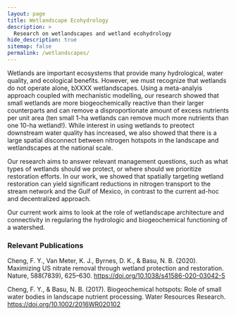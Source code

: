 ```yaml
---
layout: page
title: Wetlandscape Ecohydrology
description: >
  Research on wetlandscapes and wetland ecohydrology
hide_description: true
sitemap: false
permalink: /wetlandscapes/
---
```


Wetlands are important ecosystems that provide many hydrological, water quality, and ecological benefits. However, we must recognize that wetlands do not operate alone, bXXXX wetlandscapes. Using a meta-analyis approach coupled with mechanistic modelling, our research showed that small wetlands are more biogeochemically reactive than their larger counterparts and can remove a disproportionate amount of excess nutrients per unit area (ten small 1-ha wetlands can remove much more nutrients than one 10-ha wetland!). While interest in using wetlands to preotect downstream water quality has increased, we also showed that there is a large spatial disconnect between nitrogen hotspots in the landscape and wetlandscapes at the national scale. 

Our research aims to answer relevant management questions, such as what types of wetlands should we protect, or where should we prioritize restoration efforts. In our work, we showed that spatially targeting wetland restoration can yield significant reductions in nitrogen transport to the stream network and the Gulf of Mexico, in contrast to the current ad-hoc and decentralized approach. 

Our current work aims to look at the role of wetlandscape architecture and connectivity in regularing the hydrologic and biogeochemical functioning of a watershed. 

### Relevant Publications 
Cheng, F. Y., Van Meter, K. J., Byrnes, D. K., & Basu, N. B. (2020). Maximizing US nitrate removal through wetland protection and restoration. Nature, 588(7839), 625–630. https://doi.org/10.1038/s41586-020-03042-5

Cheng, F. Y., & Basu, N. B. (2017). Biogeochemical hotspots: Role of small water bodies in landscape nutrient processing. Water Resources Research. https://doi.org/10.1002/2016WR020102
